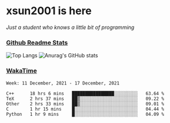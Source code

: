 # xsun2001 is here

*Just a student who knows a little bit of programming*

### [Github Readme Stats](https://github.com/anuraghazra/github-readme-stats)

![Top Langs](https://github-readme-stats.vercel.app/api/top-langs/?username=xsun2001&layout=compact&theme=radical) ![Anurag's GitHub stats](https://github-readme-stats.vercel.app/api?username=xsun2001&show_icons=true&theme=radical)

### [WakaTime](https://wakatime.com)

<!--START_SECTION:waka-->
```text
Week: 11 December, 2021 - 17 December, 2021

C++      18 hrs 6 mins   ████████████████░░░░░░░░░   63.64 % 
TeX      2 hrs 37 mins   ██▒░░░░░░░░░░░░░░░░░░░░░░   09.22 % 
Other    2 hrs 33 mins   ██▒░░░░░░░░░░░░░░░░░░░░░░   09.01 % 
C        1 hr 15 mins    █░░░░░░░░░░░░░░░░░░░░░░░░   04.44 % 
Python   1 hr 9 mins     █░░░░░░░░░░░░░░░░░░░░░░░░   04.09 % 
```
<!--END_SECTION:waka-->
